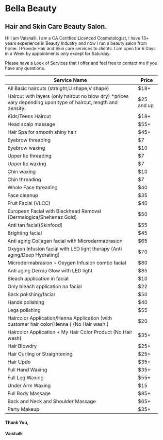 # Bella Beauty

## Hair and Skin Care Beauty Salon.
Hi I am Vaishalli, I am a CA Ceritfied Licenced Cosmetologist, I have 13+ years experience in Beauty Industry and now I run a beauty salon from home. I Provide Hair and Skin care services to clients. I am open for 6 Days in a Week by appointments only except for Saturday.

Please have a Look of Services that I offer and feel free to contact me if you have any questions.

| Service Name | Price |
| --- | ----------- |
| All Basic haircuts (straight,U shape,V shape) | $18+ |
| Haircut with layers (only haircut no blow dry) *prices vary depending upon type of haircut, length and density.| $25 and up |
| Kids/Teens Haircut | $18+ |
| Head scalp massage | $55+ |
| Hair Spa for smooth shiny hair | $45+ |
| Eyebrow threading | $7 |
| Eyebrow waxing | $10 |
| Upper lip threading | $7 |
| Upper lip waxing | $7 |
| Chin waxing | $10 |
| Chin threading | $7 |
| Whole Face threading | $40 |
| Face cleanup | $35 |
| Fruit Facial (VLCC) | $40 |
| European Facial with Blackhead Removal (Dermalogica/Shehenaz Gold) | $50 |
| Anti tan facial(Skinfood) | $55 |
| Brighting facial | $45 |
| Anti aging Collagen facial with Microdermabrasion | $65 |
| Oxygen Infusion facial with LED light therapy (Anti aging/Deep Hydrating) | $70 |
| Microdermabrasion + Oxygen Infusion combo facial | $80 |
| Anti aging Derma Glow with LED light | $85 |
| Bleach application in facial | $10 |
| Only bleach application no facial | $22 |
| Back polishing/facial | $50 |
| Hands polishing | $40 |
| Legs polishing | $55 |
| Haircolor Application/Henna Application (with customer hair color/Henna ) (No Hair wash ) | $20 |
| Haircolor Application + My Hair Color Product (No Hair wash) | $35+ |
| Hair Blowdry | $25+ |
| Hair Curling or Straightening | $25+ |
| Hair Updo | $35+ |
| Full Hand Waxing | $35+ |
| Full Leg Waxing | $55+ |
| Under Arm Waxing | $15 |
| Full Body Massage | $85+ |
| Back and Neck and Shoulder Massage | $65+|
| Party Makeup | $35+ |

#### Thank You,
#### Vaishalli
